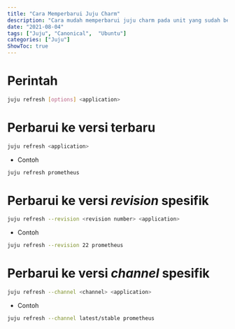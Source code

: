 ```yaml
---
title: "Cara Memperbarui Juju Charm"
description: "Cara mudah memperbarui juju charm pada unit yang sudah berjalan"
date: "2021-08-04"
tags: ["Juju", "Canonical",  "Ubuntu"]
categories: ["Juju"]
ShowToc: true
---
```


# Perintah
```bash
juju refresh [options] <application>
```

# Perbarui ke versi terbaru
```bash
juju refresh <application>
```

* Contoh
```bash
juju refresh prometheus
```

# Perbarui ke versi _revision_ spesifik
```bash
juju refresh --revision <revision number> <application>
```

* Contoh
```bash
juju refresh --revision 22 prometheus
```

# Perbarui ke versi _channel_ spesifik
```bash
juju refresh --channel <channel> <application> 
```

* Contoh
```bash
juju refresh --channel latest/stable prometheus 
```